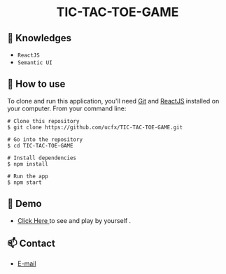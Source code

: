 <h1 align="center">TIC-TAC-TOE-GAME</h1>


## :rocket: Knowledges
 - `ReactJS`
 - `Semantic UI`
## :book: How to use
To clone and run this application, you'll need [Git](https://git-scm.com/downloads) and [ReactJS](https://react.dev/) installed on your computer. From your command line:

```
# Clone this repository
$ git clone https://github.com/ucfx/TIC-TAC-TOE-GAME.git

# Go into the repository
$ cd TIC-TAC-TOE-GAME

# Install dependencies
$ npm install

# Run the app
$ npm start
```
## :link: Demo
  - <a target="_blank" href="http://www.jmx.org.uk:8080/"> Click Here </a> to see and play by yourself .

## :mailbox: Contact
  - <a target="_blank" href="mailto:reene44444@gmail.com">E-mail</a>

